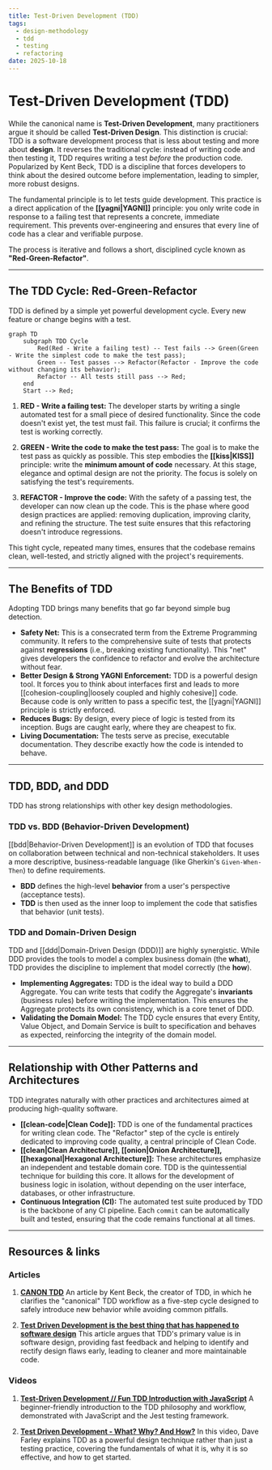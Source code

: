 ```yaml
---
title: Test-Driven Development (TDD)
tags:
  - design-methodology
  - tdd
  - testing
  - refactoring
date: 2025-10-18
---
```


# Test-Driven Development (TDD)

While the canonical name is **Test-Driven Development**, many practitioners argue it should be called **Test-Driven Design**. This distinction is crucial: TDD is a software development process that is less about testing and more about **design**. It reverses the traditional cycle: instead of writing code and then testing it, TDD requires writing a test *before* the production code. Popularized by Kent Beck, TDD is a discipline that forces developers to think about the desired outcome before implementation, leading to simpler, more robust designs.

The fundamental principle is to let tests guide development. This practice is a direct application of the **[[yagni|YAGNI]]** principle: you only write code in response to a failing test that represents a concrete, immediate requirement. This prevents over-engineering and ensures that every line of code has a clear and verifiable purpose.

The process is iterative and follows a short, disciplined cycle known as **"Red-Green-Refactor"**.

---

## The TDD Cycle: Red-Green-Refactor

TDD is defined by a simple yet powerful development cycle. Every new feature or change begins with a test.

```mermaid
graph TD
    subgraph TDD Cycle
        Red(Red - Write a failing test) -- Test fails --> Green(Green - Write the simplest code to make the test pass);
        Green -- Test passes --> Refactor(Refactor - Improve the code without changing its behavior);
        Refactor -- All tests still pass --> Red;
    end
    Start --> Red;
```

1.  **RED - Write a failing test:**
    The developer starts by writing a single automated test for a small piece of desired functionality. Since the code doesn't exist yet, the test must fail. This failure is crucial; it confirms the test is working correctly.

2.  **GREEN - Write the code to make the test pass:**
    The goal is to make the test pass as quickly as possible. This step embodies the **[[kiss|KISS]]** principle: write the **minimum amount of code** necessary. At this stage, elegance and optimal design are not the priority. The focus is solely on satisfying the test's requirements.

3.  **REFACTOR - Improve the code:**
    With the safety of a passing test, the developer can now clean up the code. This is the phase where good design practices are applied: removing duplication, improving clarity, and refining the structure. The test suite ensures that this refactoring doesn't introduce regressions.

This tight cycle, repeated many times, ensures that the codebase remains clean, well-tested, and strictly aligned with the project's requirements.

---

## The Benefits of TDD

Adopting TDD brings many benefits that go far beyond simple bug detection.

*   **Safety Net:** This is a consecrated term from the Extreme Programming community. It refers to the comprehensive suite of tests that protects against **regressions** (i.e., breaking existing functionality). This "net" gives developers the confidence to refactor and evolve the architecture without fear.
*   **Better Design & Strong YAGNI Enforcement:** TDD is a powerful design tool. It forces you to think about interfaces first and leads to more [[cohesion-coupling|loosely coupled and highly cohesive]] code. Because code is only written to pass a specific test, the [[yagni|YAGNI]] principle is strictly enforced.
*   **Reduces Bugs:** By design, every piece of logic is tested from its inception. Bugs are caught early, where they are cheapest to fix.
*   **Living Documentation:** The tests serve as precise, executable documentation. They describe exactly how the code is intended to behave.

---

## TDD, BDD, and DDD

TDD has strong relationships with other key design methodologies.

### TDD vs. BDD (Behavior-Driven Development)

[[bdd|Behavior-Driven Development]] is an evolution of TDD that focuses on collaboration between technical and non-technical stakeholders. It uses a more descriptive, business-readable language (like Gherkin's `Given-When-Then`) to define requirements.
*   **BDD** defines the high-level **behavior** from a user's perspective (acceptance tests).
*   **TDD** is then used as the inner loop to implement the code that satisfies that behavior (unit tests).

### TDD and Domain-Driven Design

TDD and [[ddd|Domain-Driven Design (DDD)]] are highly synergistic. While DDD provides the tools to model a complex business domain (the **what**), TDD provides the discipline to implement that model correctly (the **how**).

*   **Implementing Aggregates:** TDD is the ideal way to build a DDD Aggregate. You can write tests that codify the Aggregate's **invariants** (business rules) before writing the implementation. This ensures the Aggregate protects its own consistency, which is a core tenet of DDD.
*   **Validating the Domain Model:** The TDD cycle ensures that every Entity, Value Object, and Domain Service is built to specification and behaves as expected, reinforcing the integrity of the domain model.

---

## Relationship with Other Patterns and Architectures

TDD integrates naturally with other practices and architectures aimed at producing high-quality software.

*   **[[clean-code|Clean Code]]:** TDD is one of the fundamental practices for writing clean code. The "Refactor" step of the cycle is entirely dedicated to improving code quality, a central principle of Clean Code.
*   **[[clean|Clean Architecture]], [[onion|Onion Architecture]], [[hexagonal|Hexagonal Architecture]]:** These architectures emphasize an independent and testable domain core. TDD is the quintessential technique for building this core. It allows for the development of business logic in isolation, without depending on the user interface, databases, or other infrastructure.
*   **Continuous Integration (CI):** The automated test suite produced by TDD is the backbone of any CI pipeline. Each `commit` can be automatically built and tested, ensuring that the code remains functional at all times.

---

## Resources & links

### Articles

1.  **[CANON TDD](https://tidyfirst.substack.com/p/canon-tdd)**
    An article by Kent Beck, the creator of TDD, in which he clarifies the "canonical" TDD workflow as a five-step cycle designed to safely introduce new behavior while avoiding common pitfalls.

2.  **[Test Driven Development is the best thing that has happened to software design](https://www.thoughtworks.com/insights/blog/test-driven-development-best-thing-has-happened-software-design)**
    This article argues that TDD's primary value is in software design, providing fast feedback and helping to identify and rectify design flaws early, leading to cleaner and more maintainable code.

### Videos

1.  **[Test-Driven Development // Fun TDD Introduction with JavaScript](https://www.youtube.com/watch?v=Jv2uxzhPFl4)**
    A beginner-friendly introduction to the TDD philosophy and workflow, demonstrated with JavaScript and the Jest testing framework.

2.  **[Test Driven Development - What? Why? And How?](https://www.youtube.com/watch?v=llaUBH5oayw)**
    In this video, Dave Farley explains TDD as a powerful design technique rather than just a testing practice, covering the fundamentals of what it is, why it is so effective, and how to get started.
